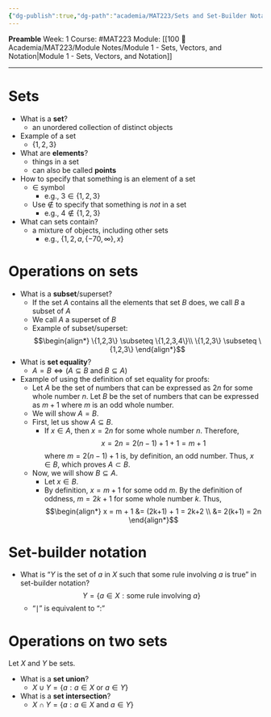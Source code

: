 ```yaml
---
{"dg-publish":true,"dg-path":"academia/MAT223/Sets and Set-Builder Notation.md","permalink":"/academia/mat-223/sets-and-set-builder-notation/","created":"2024-01-10T00:48:24.433-05:00","updated":"2024-01-10T01:21:14.590-05:00"}
---
```


**Preamble**
Week: 1
Course: #MAT223
Module: [[100 📒 Academia/MAT223/Module Notes/Module 1 - Sets, Vectors, and Notation\|Module 1 - Sets, Vectors, and Notation]]

---
# Sets
- What is a **set**?
	- an unordered collection of distinct objects
- Example of a set
	- $\{1,2,3\}$
- What are **elements**?
	- things in a set
	- can also be called **points**
- How to specify that something is an element of a set
	- $\in$ symbol
		- e.g., $3 \in \{1,2,3\}$
	- Use $\notin$ to specify that something is *not* in a set
		- e.g., $4 \notin \{1,2,3\}$
- What can sets contain?
	- a mixture of objects, including other sets
		- e.g., $\{1,2,a,\{-70, \infty \}, x \}$

# Operations on sets
- What is a **subset**/superset?
	- If the set $A$ contains all the elements that set $B$ does, we call $B$ a subset of $A$
	- We call $A$ a superset of $B$
	- Example of subset/superset:
			$$\begin{align*}
			\{1,2,3\} \subseteq \{1,2,3,4\}\\
			\{1,2,3\} \subseteq \{1,2,3\}
			\end{align*}$$
- What is **set equality**?
	- $A = B \iff (A \subseteq B \text{ and } B \subseteq A)$
- Example of using the definition of set equality for proofs:
	- Let $A$ be the set of numbers that can be expressed as $2n$ for some whole number $n$. Let $B$ be the set of numbers that can be expressed as $m + 1$ where $m$ is an odd whole number.
	- We will show $A = B$.
	- First, let us show $A \subseteq B$.
		- If $x \in A$, then $x = 2n$ for some whole number $n$. Therefore,
		  $$x = 2n = 2(n-1) + 1 + 1 = m + 1$$
		  where $m = 2(n-1) + 1$ is, by definition, an odd number. Thus, $x \in B$, which proves $A \subset B$.
	- Now, we will show $B \subseteq A$.
		- Let $x \in B$.
		- By definition, $x = m+1$ for some odd $m$. By the definition of oddness, $m = 2k+1$ for some whole number $k$. Thus,
			  $$\begin{align*}
			  x = m + 1 &= (2k+1) + 1 = 2k+2 \\
			  &= 2(k+1) = 2n \end{align*}$$

# Set-builder notation

- What is “$Y$ is the set of $a$ in $X$ such that some rule involving $a$ is true” in set-builder notation?
         $$Y = \{a \in X : \text{some rule involving } a \}$$
	- “$\mid$” is equivalent to “$:$”

# Operations on two sets
Let $X$ and $Y$ be sets.
- What is a **set union**?
	- $X \cup Y = \{ a : a \in X \text{ or } a \in Y \}$
- What is a **set intersection**?
	- $X \cap Y = \{ a : a \in X \text{ and } a \in Y \}$

